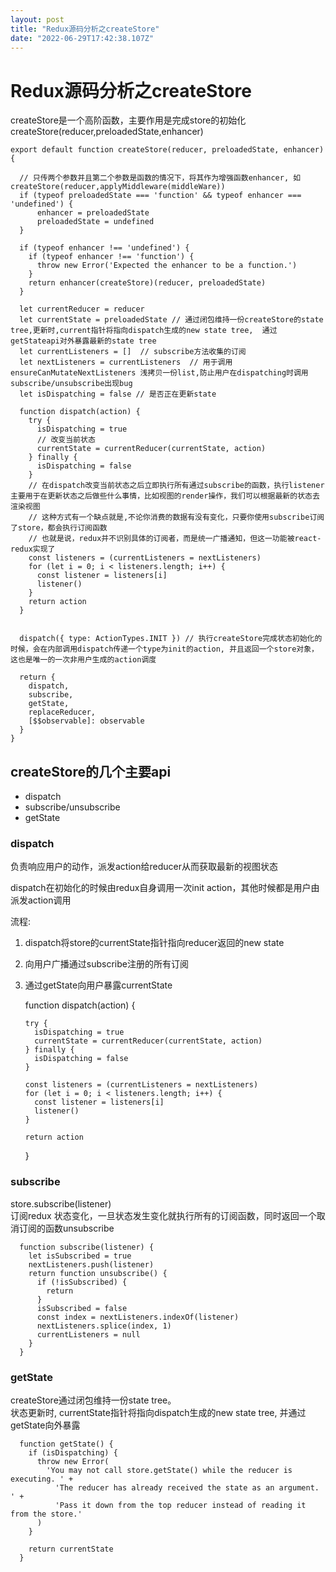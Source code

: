 ```yaml
---
layout: post
title: "Redux源码分析之createStore"
date: "2022-06-29T17:42:38.107Z"
---
```

Redux源码分析之createStore
=====================

createStore是一个高阶函数，主要作用是完成store的初始化  
createStore(reducer,preloadedState,enhancer)

    export default function createStore(reducer, preloadedState, enhancer) {
    
      // 只传两个参数并且第二个参数是函数的情况下，将其作为增强函数enhancer, 如createStore(reducer,applyMiddleware(middleWare))
      if (typeof preloadedState === 'function' && typeof enhancer === 'undefined') {
          enhancer = preloadedState
          preloadedState = undefined
      }
    
      if (typeof enhancer !== 'undefined') {
        if (typeof enhancer !== 'function') {
          throw new Error('Expected the enhancer to be a function.')
        }
        return enhancer(createStore)(reducer, preloadedState)
      }
    
      let currentReducer = reducer
      let currentState = preloadedState // 通过闭包维持一份createStore的state tree,更新时,current指针将指向dispatch生成的new state tree,  通过getStateapi对外暴露最新的state tree
      let currentListeners = []  // subscribe方法收集的订阅
      let nextListeners = currentListeners  // 用于调用ensureCanMutateNextListeners 浅拷贝一份list,防止用户在dispatching时调用subscribe/unsubscribe出现bug
      let isDispatching = false // 是否正在更新state
     
      function dispatch(action) {
        try {
          isDispatching = true
          // 改变当前状态
          currentState = currentReducer(currentState, action)
        } finally {
          isDispatching = false
        }
        // 在dispatch改变当前状态之后立即执行所有通过subscribe的函数，执行listener主要用于在更新状态之后做些什么事情，比如视图的render操作，我们可以根据最新的状态去渲染视图
        // 这种方式有一个缺点就是,不论你消费的数据有没有变化，只要你使用subscribe订阅了store，都会执行订阅函数
        // 也就是说，redux并不识别具体的订阅者，而是统一广播通知，但这一功能被react-redux实现了
        const listeners = (currentListeners = nextListeners)
        for (let i = 0; i < listeners.length; i++) {
          const listener = listeners[i]
          listener()
        }
        return action
      }
      
    
      dispatch({ type: ActionTypes.INIT }) // 执行createStore完成状态初始化的时候，会在内部调用dispatch传递一个type为init的action, 并且返回一个store对象， 这也是唯一的一次非用户生成的action调度
      
      return {
        dispatch,
        subscribe,
        getState,
        replaceReducer,
        [$$observable]: observable
      }
    }
    

createStore的几个主要api
-------------------

*   dispatch
*   subscribe/unsubscribe
*   getState

### dispatch

负责响应用户的动作，派发action给reducer从而获取最新的视图状态

dispatch在初始化的时候由redux自身调用一次init action，其他时候都是用户由派发action调用

流程:

1.  dispatch将store的currentState指针指向reducer返回的new state
2.  向用户广播通过subscribe注册的所有订阅
3.  通过getState向用户暴露currentState

      function dispatch(action) {
    
        try {
          isDispatching = true
          currentState = currentReducer(currentState, action)
        } finally {
          isDispatching = false
        }
    
        const listeners = (currentListeners = nextListeners)
        for (let i = 0; i < listeners.length; i++) {
          const listener = listeners[i]
          listener()
        }
    
        return action
      }
    

### subscribe

store.subscribe(listener)  
订阅redux 状态变化，一旦状态发生变化就执行所有的订阅函数，同时返回一个取消订阅的函数unsubscribe

      function subscribe(listener) {
        let isSubscribed = true
        nextListeners.push(listener)
        return function unsubscribe() {
          if (!isSubscribed) {
            return
          }
          isSubscribed = false
          const index = nextListeners.indexOf(listener)
          nextListeners.splice(index, 1)
          currentListeners = null
        }
      }
    

### getState

createStore通过闭包维持一份state tree。  
状态更新时, currentState指针将指向dispatch生成的new state tree, 并通过getState向外暴露

      function getState() {
        if (isDispatching) {
          throw new Error(
            'You may not call store.getState() while the reducer is executing. ' +
              'The reducer has already received the state as an argument. ' +
              'Pass it down from the top reducer instead of reading it from the store.'
          )
        }
    
        return currentState
      }